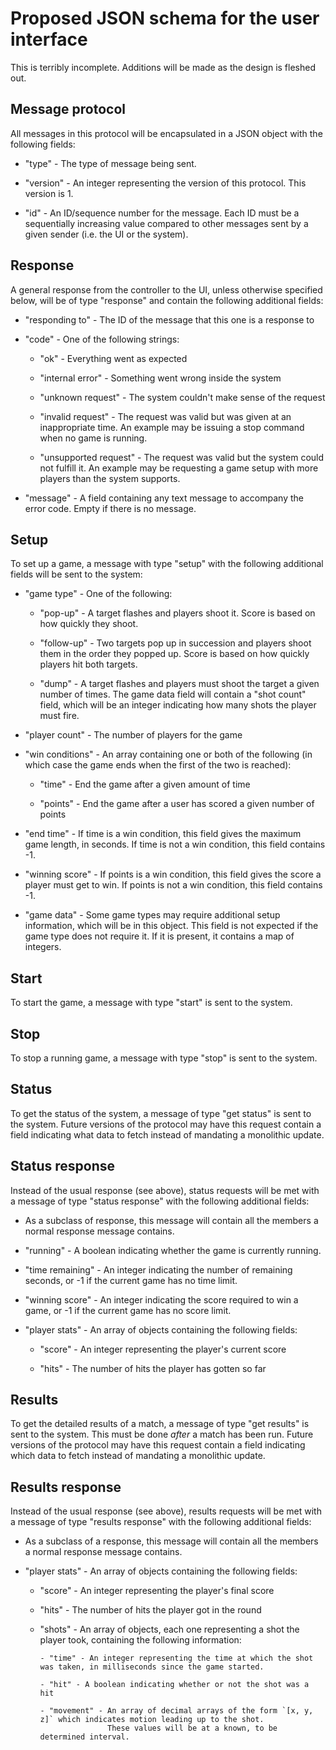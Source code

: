 # Proposed JSON schema for the user interface

This is terribly incomplete. Additions will be made as the design is fleshed out.

## Message protocol

All messages in this protocol will be encapsulated in a JSON object with the following fields:

- "type" - The type of message being sent.

- "version" - An integer representing the version of this protocol. This version is 1.

- "id" - An ID/sequence number for the message. Each ID must be a sequentially increasing value compared to other
  messages sent by a given sender (i.e. the UI or the system).

## Response

A general response from the controller to the UI, unless otherwise specified below, will be of type "response"
and contain the following additional fields:

- "responding to" - The ID of the message that this one is a response to

- "code" - One of the following strings:

    - "ok" - Everything went as expected

    - "internal error" - Something went wrong inside the system

    - "unknown request" - The system couldn't make sense of the request

    - "invalid request" - The request was valid but was given at an inappropriate time.
                          An example may be issuing a stop command when no game is running.

    - "unsupported request" - The request was valid but the system could not fulfill it.
                      An example may be requesting a game setup with more players than the system supports.

- "message" - A field containing any text message to accompany the error code. Empty if there is no message.

## Setup

To set up a game, a message with type "setup" with the following additional fields will be sent to the system:

- "game type" - One of the following:

  - "pop-up" - A target flashes and players shoot it. Score is based on how quickly they shoot.

  - "follow-up" - Two targets pop up in succession and players shoot them in the order they popped up.
                  Score is based on how quickly players hit both targets.

  - "dump" - A target flashes and players must shoot the target a given number of times.
             The game data field will contain a "shot count" field, which will be an integer indicating
             how many shots the player must fire.

- "player count" - The number of players for the game

- "win conditions" - An array containing one or both of the following
  (in which case the game ends when the first of the two is reached):

  - "time" - End the game after a given amount of time

  - "points" - End the game after a user has scored a given number of points

- "end time" - If time is a win condition, this field gives the maximum game length, in seconds.
               If time is not a win condition, this field contains -1.

- "winning score" - If points is a win condition, this field gives the score a player must get to win.
                    If points is not a win condition, this field contains -1.

- "game data" - Some game types may require additional setup information, which will be in this object.
                This field is not expected if the game type does not require it.
                If it is present, it contains a map of integers.

## Start

To start the game, a message with type "start" is sent to the system.


## Stop

To stop a running game, a message with type "stop" is sent to the system.

## Status

To get the status of the system, a message of type "get status" is sent to the system.
Future versions of the protocol may have this request contain a field indicating what data to fetch
instead of mandating a monolithic update.

## Status response

Instead of the usual response (see above), status requests will be met with a message of type "status response"
with the following additional fields:

- As a subclass of response, this message will contain all the members a normal response message contains.

- "running" - A boolean indicating whether the game is currently running.

- "time remaining" - An integer indicating the number of remaining seconds, or -1 if the current game has no time limit.

- "winning score" - An integer indicating the score required to win a game, or -1 if the current game has no score limit.

- "player stats" - An array of objects containing the following fields:

  - "score" - An integer representing the player's current score

  - "hits" - The number of hits the player has gotten so far

## Results

To get the detailed results of a match, a message of type "get results" is sent to the system.
This must be done _after_ a match has been run.
Future versions of the protocol may have this request contain a field indicating which data to fetch
instead of mandating a monolithic update.

## Results response

Instead of the usual response (see above), results requests will be met with a message of type "results response"
with the following additional fields:

- As a subclass of a response, this message will contain all the members a normal response message contains.

- "player stats" - An array of objects containing the following fields:

  - "score" - An integer representing the player's final score

  - "hits" - The number of hits the player got in the round

  - "shots" - An array of objects, each one representing a shot the player took, containing the following information:

        - "time" - An integer representing the time at which the shot was taken, in milliseconds since the game started.

        - "hit" - A boolean indicating whether or not the shot was a hit

        - "movement" - An array of decimal arrays of the form `[x, y, z]` which indicates motion leading up to the shot.
                       These values will be at a known, to be determined interval.
